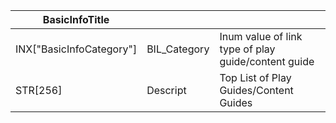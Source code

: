 | BasicInfoTitle           |              |                                                     |
| ------------------------ | ------------ | --------------------------------------------------- |
| INX["BasicInfoCategory"] | BIL_Category | Inum value of link type of play guide/content guide |
| STR[256]                 | Descript     | Top List of Play Guides/Content Guides              |